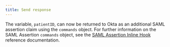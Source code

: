 ```yaml
---
title: Send response
---
```


The variable, `patientID`, can now be returned to Okta as an additional SAML assertion claim using the `commands` object. For further information on the SAML Assertion `commands` object, see the [SAML Assertion Inline Hook](/docs/reference/saml-hook/#commands) reference documentation.

<StackSelector snippet="send-response"/>

<NextSectionLink/>